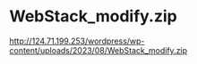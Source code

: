 # WebStack_modify.zip

http://124.71.199.253/wordpress/wp-content/uploads/2023/08/WebStack_modify.zip